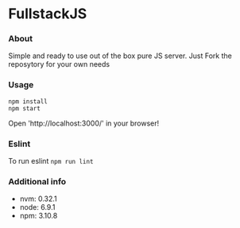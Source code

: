 FullstackJS
=====================

### About

Simple and ready to use out of the box pure JS server.
Just Fork the reposytory for your own needs

### Usage

```
npm install
npm start
```

Open 'http://localhost:3000/' in your browser!


### Eslint

To run eslint ``` npm run lint ```

### Additional info

- nvm: 0.32.1
- node: 6.9.1
- npm: 3.10.8
